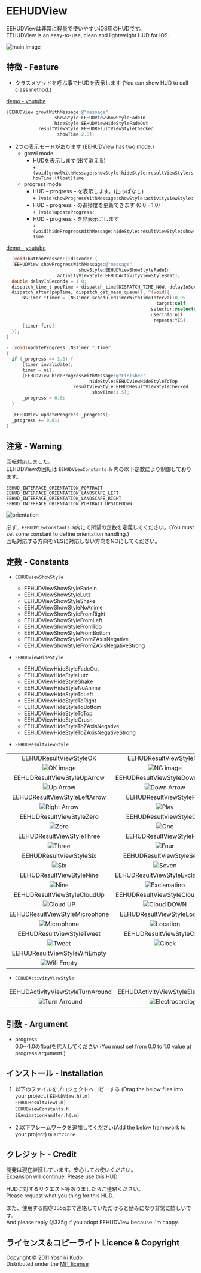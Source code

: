 EEHUDView
=========================

EEHUDViewは非常に軽量で使いやすいiOS用のHUDです。  
EEHUDView is an easy-to-use, clean and lightweight HUD for iOS.  

![main image](https://lh5.googleusercontent.com/-D4prt2WDrv0/T902ENPr9OI/AAAAAAAAAPE/vfjaHdjztzA/s800/120617-0002.png)  

特徴 - Feature
-----------------  
* クラスメソッドを呼ぶ事でHUDを表示します (You can show HUD to call class method.)  

[demo - youtube](http://youtu.be/QcRMokpS_3E "growl")  

``` objective-c 
[EEHUDView growlWithMessage:@"message"
   	              showStyle:EEHUDViewShowStyleFadeIn
       	          hideStyle:EEHUDViewHideStyleFadeOut
       	    resultViewStyle:EEHUDResultViewStyleChecked
       	           showTime:2.0];
```      

* 2つの表示モードがあります (EEHUDView has two mode.)  
    * growl mode  
        * HUDを表示します(出て消える)  
    	```+ (void)growlWithMessage:showStyle:hideStyle:resultViewStyle:showTime:(float)time```  
    * progress mode  
    	* HUD – progress – を表示します。(出っぱなし)  
 		```+ (void)showProgressWithMessage:showStyle:activityViewStyle:```  
 		* HUD - progress - の進捗度を更新できます (0.0 - 1.0)  
		```+ (void)updateProgress:```  
		* HUD - progress - を非表示にします  
		```+ (void)hideProgressWithMessage:hideStyle:resultViewStyle:showTime:```  

[demo - youtube](http://youtu.be/bTrCc9xvzPE "progress")  

``` objective-c
- (void)buttonPressed:(id)sender {
  [EEHUDView showProgressWithMessage:@"message"
                           showStyle:EEHUDViewShowStyleFadeIn
                   activityViewStyle:EEHUDActivityViewStyleBeat];
  double delayInSeconds = 1.0;
  dispatch_time_t popTime = dispatch_time(DISPATCH_TIME_NOW, delayInSeconds * NSEC_PER_SEC);
  dispatch_after(popTime, dispatch_get_main_queue(), ^(void){
      NSTimer *timer = [NSTimer scheduledTimerWithTimeInterval:0.05
                                                        target:self
                                                      selector:@selector(updateProgress:)
                                                      userInfo:nil
                                                       repeats:YES];
      [timer fire];
  });
}

- (void)updateProgress:(NSTimer *)timer
{
  if (_progress >= 1.0) {
      [timer invalidate];
      timer = nil;
      [EEHUDView hideProgressWithMessage:@"Finished"
                               hideStyle:EEHUDViewHideStyleToTop
                         resultViewStyle:EEHUDResultViewStyleChecked
                                showTime:1.5];
      _progress = 0.0;
  }
    
  [EEHUDView updateProgress:_progress];
  _progress += 0.01;
}
```

注意 - Warning  
-------------------
回転対応しました。  
EEHUDViewの回転は `EEHUDViewConstants.h` 内の以下定数により制御しております。  

`EEHUD_INTERFACE_ORIENTATION_PORTRAIT`  
`EEHUD_INTERFACE_ORIENTATION_LANDSCAPE_LEFT`  
`EEHUD_INTERFACE_ORIENTATION_LANDSCAPE_RIGHT`  
`EEHUD_INTERFACE_ORIENTATION_PORTRAIT_UPSIDEDOWN`  

![orientation](https://lh5.googleusercontent.com/-a3EKZnX5_Z0/T901FC4HHXI/AAAAAAAAAOw/5YLlz-_waJ4/s800/120617-0001.png)  

必ず、`EEHUDViewConstants.h`内にて所望の定数を定義してください。(You must set some constant to define orientation handling.)  
回転対応する方向をYESに対応しない方向をNOにしてください。  


定数 - Constants  
-------------------
* `EEHUDViewShowStyle`  
    * EEHUDViewShowStyleFadeIn  
    * EEHUDViewShowStyleLutz  
    * EEHUDViewShowStyleShake  
    * EEHUDViewShowStyleNoAnime  
    * EEHUDViewShowStyleFromRight  
    * EEHUDViewShowStyleFromLeft  
    * EEHUDViewShowStyleFromTop  
    * EEHUDViewShowStyleFromBottom  
    * EEHUDViewShowStyleFromZAxisNegative  
    * EEHUDViewShowStyleFromZAxisNegativeStrong  

* `EEHUDViewHideStyle`  
    * EEHUDViewHideStyleFadeOut  
    * EEHUDViewHideStyleLutz  
    * EEHUDViewHideStyleShake  
    * EEHUDViewHideStyleNoAnime  
    * EEHUDViewHideStyleToLeft  
    * EEHUDViewHideStyleToRight  
    * EEHUDViewHideStyleToBottom  
    * EEHUDViewHideStyleToTop  
    * EEHUDViewHideStyleCrush  
    * EEHUDViewHideStyleToZAxisNegative  
    * EEHUDViewHideStyleToZAxisNegativeStrong  

* `EEHUDResultViewStyle`  
  
||||
|:------:|:------:|:------:|
| EEHUDResultViewStyleOK | EEHUDResultViewStyleNG | EEHUDResultViewStyleChecked |
| ![OK image][ok] | ![NG image][ng] | ![Check image][check] |
| EEHUDResultViewStyleUpArrow | EEHUDResultViewStyleDownArrow | EEHUDResultViewStyleRightArrow |
| ![Up Arrow][up_arrow] | ![Down Arrow][down_arrow] | ![Right Arrow][right_arrow] |
| EEHUDResultViewStyleLeftArrow | EEHUDResultViewStylePlay | EEHUDResultViewStylePause|
| ![Right Arrow][right_arrow] | ![Play][play] | ![Pause][pause] |
| EEHUDResultViewStyleZero | EEHUDResultViewStyleOne | EEHUDResultViewStyleTwo |
| ![Zero][zero] |![One][one] |![Two][two] |
| EEHUDResultViewStyleThree | EEHUDResultViewStyleFour | EEHUDResultViewStyleFive |
| ![Three][three] | ![Four][four] | ![Five][five] |
| EEHUDResultViewStyleSix | EEHUDResultViewStyleSeven | EEHUDResultViewStyleEight |
| ![Six][six] | ![Seven][seven] | ![Eight][eight] |
| EEHUDResultViewStyleNine | EEHUDResultViewStyleExclamation | EEHUDResultViewStyleCloud |
| ![Nine][nine] | ![Exclamatino][exclamation] | ![Cloud][cloud] |
| EEHUDResultViewStyleCloudUp | EEHUDResultViewStyleCloudDown | EEHUDResultViewStyleMail |
| ![Cloud UP][cloud_up] | ![Cloud DOWN][cloud_down] | ![Mail][mail] |
| EEHUDResultViewStyleMicrophone | EEHUDResultViewStyleLocation | EEHUDResultViewStyleHome |
| ![Microphone][microphone] | ![Location][location] | ![Home][home] |
| EEHUDResultViewStyleTweet | EEHUDResultViewStyleClock | EEHUDResultViewStyleWifiFull |
| ![Tweet][tweet] | ![Clock][clock] | ![Wifi Full][wifi_full] |
| EEHUDResultViewStyleWifiEmpty |||
| ![Wifi Empty][wifi_empty] |||

* `EEHUDActivityViewStyle`  

||||
|:------:|:------:|:------:|
| EEHUDActivityViewStyleTurnAround | EEHUDActivityViewStyleElectrocardiogram | EEHUDActivityViewStyleBeat |
| ![Turn Arround][turn_arround] | ![Electrocardiogram][electrocardiogram] | ![Beat][beat] |


引数 - Argument
------------------
* progress  
0.0〜1.0のfloatを代入してください (You must set from 0.0 to 1.0 value at progress argument.)  

インストール - Installation
------------------
1. 以下のファイルをプロジェクトへコピーする (Drag the below files into your project.)
`EEHUDView.h(.m)`  
`EEHUDResultView(.m)`  
`EEHUDViewConstants.h`  
`EEAnimationHandler.h(.m)`  

* 2.以下フレームワークを追加してください(Add the below framework to your project)
`QuartzCore`  

クレジット - Credit
------------------
開発は現在継続しています。安心してお使いください。  
Expansion will continue. Please use this HUD.  

HUDに対するリクエスト等ありましたらご連絡ください。  
Please request what you thing for this HUD.  

また、使用する際@335gまで連絡していただけると励みになり非常に嬉しいです。  
And please reply @335g if you adopt EEHUDView because I'm happy.  

ライセンス＆コピーライト Licence & Copyright
-------------------
Copyright &copy; 2011 Yoshiki Kudo  
Distributed under the [MIT license](http://www.opensource.org/licenses/mit-license.php "MIT")



[ok]: https://lh6.googleusercontent.com/-D4TQoDbF60g/T6OIllIAN2I/AAAAAAAAALA/WjTrCnVsiWM/s800/001_OK.png "OK icon"  
[ng]: https://lh5.googleusercontent.com/-lxzV7SXuv8g/T6OIlv0jVdI/AAAAAAAAAK8/RXd56F5JqAE/s800/002_NG.png "NG icon"  
[check]: https://lh6.googleusercontent.com/-aAVm3jgPHHQ/T6OIlnZoCzI/AAAAAAAAALM/YVM6CwynwuM/s800/003_Checked.png "Check icon"  
[up_arrow]: https://lh4.googleusercontent.com/-iCXoYP753KY/T6OImLcYgqI/AAAAAAAAALE/8genv0PcDRk/s800/004_UpArrow.png "Up Arrow icon"  
[down_arrow]: https://lh5.googleusercontent.com/-F9HMjYUACjw/T6OIsXkIzNI/AAAAAAAAAL8/qt13-lCnDiM/s800/005_DownArrow.png "Down Arrow icon"  
[right_arrow]: https://lh3.googleusercontent.com/-2TAnHqO4YKM/T6OIrNlHVII/AAAAAAAAAL0/T7sbDEJ-UB4/s800/006_RightArrow.png "Right Arrow icon"  
[left_arrow]: https://lh6.googleusercontent.com/-rWdNEMvtEVY/T6OInfCtj2I/AAAAAAAAALc/cLXpt5e3Ghc/s800/007_LeftArrow.png "Left Arrow icon"  
[play]: https://lh5.googleusercontent.com/-lEE_3lhjCp0/T6OIo09ySiI/AAAAAAAAALg/6XssC5BwdsI/s800/008_Play.png "Play icon"  
[pause]: https://lh4.googleusercontent.com/-pFqcFsTxyZI/T6OIoydhuPI/AAAAAAAAALk/NJcqUJ3AuIA/s800/009_Pause.png "Pause icon"  
[zero]: https://lh5.googleusercontent.com/-hWuJEOrTtgM/T6OYqfRkc7I/AAAAAAAAAMI/OUjLYEcCjss/s800/010_0.png "Zero icon"  
[one]: https://lh4.googleusercontent.com/-U4cA8zK6k8E/T6OYqSJfBnI/AAAAAAAAAMM/d1FnfpP_oCE/s800/011_1.png "One icon"  
[two]: https://lh3.googleusercontent.com/-BaqIvT8qUNA/T6OYvnjpNrI/AAAAAAAAAM0/27PdpA7d1Sk/s800/012_2.png "Two icon"  
[three]: https://lh6.googleusercontent.com/-ectWmpyW78Y/T6OYqz-30VI/AAAAAAAAAMQ/L2pbkD_4pVM/s800/013_3.png "Three icon"  
[four]: https://lh4.googleusercontent.com/-gtxf0m7gdBQ/T6OYrAl8-zI/AAAAAAAAAMU/KaGg7WmNGXk/s800/014_4.png "Four icon"
[five]: https://lh4.googleusercontent.com/-dKxQQfmiVBU/T6OYwijezQI/AAAAAAAAAM8/zeTCf2oaIMU/s800/015_5.png "Five icon"  
[six]: https://lh6.googleusercontent.com/-ZmvDSK-y9fw/T6OYrzM_vDI/AAAAAAAAAMk/tfBNY0Tz6qY/s800/016_6.png "Six icon"  
[seven]: https://lh6.googleusercontent.com/-orIuTdbAQ-o/T6OYxqToEZI/AAAAAAAAANI/2FjC3jSfOno/s800/017_7.png "Seven icon"  
[eight]: https://lh5.googleusercontent.com/-MXW5mcuSE0M/T6OYy62mgVI/AAAAAAAAANQ/N5Ot8-M40SY/s800/018_8.png "Eight icon"  
[nine]: https://lh3.googleusercontent.com/-jmho3WMMa6Q/T6OYtexGRKI/AAAAAAAAAMw/pNQaGENsj48/s800/019_9.png "Nine icon"  
[exclamation]: https://lh5.googleusercontent.com/-Tf2brsObTM8/T6PFWoQb9YI/AAAAAAAAANg/jUVNxIWHu4o/s800/020_exclamation.png "Exclamation icon"  
[cloud]: https://lh3.googleusercontent.com/-ClJCzZRU5EI/T6PFW82QdfI/AAAAAAAAANc/qHgqW0oWDc8/s800/021_cloud.png "Cloud icon"  
[cloud_up]: https://lh4.googleusercontent.com/-U21199OsCag/UArUxEStM8I/AAAAAAAAAQY/bTyMrP3Tf7c/s800/022_cloudUp2.png "Cloud UP icon"  
[cloud_down]: https://lh4.googleusercontent.com/-sIjKZWuAgvE/UArUxBBFHvI/AAAAAAAAAQc/4dkq6KIS2Sk/s800/023_cloudDown2.png "Cloud DOWN icon"  
[mail]: https://lh3.googleusercontent.com/-2jku23CPft0/T8TF6aqp6RI/AAAAAAAAAOA/V3CggQtEGrQ/s800/024_mail.png "Mail icon"  
[microphone]: https://lh6.googleusercontent.com/-4887D1xNGJc/T9wZESmsELI/AAAAAAAAAOQ/1b6KljBRKk8/s800/025_microphone.png "Microphone icon"  
[location]: https://lh5.googleusercontent.com/-YFwjubFI3Pg/T9wZES0HlWI/AAAAAAAAAOM/MDZbRF4O7dQ/s800/026_location.png "Location icon"  
[home]: https://lh3.googleusercontent.com/-_7I5KJ1koEk/T9wZEpL0eWI/AAAAAAAAAOU/HHAISS8BSIg/s800/027_home.png "Home icon"  
[tweet]: https://lh3.googleusercontent.com/-E7WdM3PlDdw/T9wZE31b7MI/AAAAAAAAAOk/H5lbspSEPXI/s800/028_tweet.png "Tweet icon"  
[clock]: https://lh5.googleusercontent.com/-pEnuvZie0DI/T-RY9Zh7IxI/AAAAAAAAAPw/xdG7SYt76WU/s800/029_clock.png "Clock icon"  
[wifi_full]: https://lh6.googleusercontent.com/-gTo8vjA2JFI/UArUMIhvJrI/AAAAAAAAAQE/WbwW9nIevPY/s800/030_wifiFull.png "Wifi Full icon"  
[wifi_empty]: https://lh6.googleusercontent.com/-X5-_-_8b4G0/UArUMF1PL1I/AAAAAAAAAQA/Bu3jWniYUPY/s800/031_wifiEmpty.png "Wifi Empty icon"  

[turn_arround]: https://lh6.googleusercontent.com/-4Ll-W0A3I3s/UBNiIXEt5hI/AAAAAAAAAQw/TlJMcKAbgWc/s800/-001_turnArround.png "Turn Arround icon"  
[electrocardiogram]: https://lh6.googleusercontent.com/-wiOvX73_HRA/UBNiIcotsRI/AAAAAAAAAQs/O-pDTYptKeA/s800/-002_electrocardiogram.png "Electrocardiogram icon"  
[beat]: https://lh6.googleusercontent.com/-SXRlKJF9aDs/UBvKpGHWXQI/AAAAAAAAARI/8ZMtIYB0l3o/s800/-003_beat.png "Beat icon"
